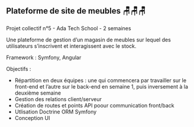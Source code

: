 ## Plateforme de site de meubles 🪑🪑🪑

Projet collectif n°5 - Ada Tech School - 2 semaines

Une plateforme de gestion d’un magasin de meubles sur lequel des utilisateurs s’inscrivent et interagissent avec le stock. 

Framework : Symfony, Angular

Objectifs :

- Répartition en deux équipes : une qui commencera par travailler sur le front-end et l’autre sur le back-end en semaine 1, puis inversement à la deuxième semaine
- Gestion des relations client/serveur 
- Création de routes et points API poour communication front/back
- Utlisation Doctrine ORM Symfony
- Conception UI

